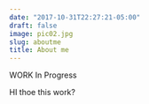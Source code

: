 ```yaml
---
date: "2017-10-31T22:27:21-05:00"
draft: false
image: pic02.jpg
slug: aboutme
title: About me
---
```


WORK In Progress



HI thoe this work?